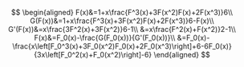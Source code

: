 $$
\begin{aligned}
F(x)&=1+x\frac{F^3(x)+3F(x^2)F(x)+2F(x^3)}6\\
G(F(x))&=1+x\frac{F^3(x)+3F(x^2)F(x)+2F(x^3)}6-F(x)\\
G'(F(x))&=x\frac{3F^2(x)+3F(x^2)}6-1\\
&=x\frac{F^2(x)+F(x^2)}2-1\\
F(x)&=F_0(x)-\frac{G(F_0(x))}{G'(F_0(x))}\\
&=F_0(x)-\frac{x\left[F_0^3(x)+3F_0(x^2)F_0(x)+2F_0(x^3)\right]+6-6F_0(x)}{3x\left[F_0^2(x)+F_0(x^2)\right]-6}
\end{aligned}
$$
